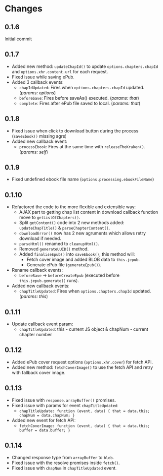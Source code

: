 # Changes

## 0.1.6

Initial commit

## 0.1.7

- Added new method: `updateChapId()` to update `options.chapters.chapId` and `options.xhr.content.url` for each request.
- Fixed issue while saving ePub.
- Added 3 callback events:
  - `chapIdUpdated`: Fires when `options.chapters.chapId` updated. (_params: options_)
  - `beforeSave`: Fires before saveAs() executed. (_params: that_)
  - `complete`: Fires after ePub file saved to local. (_params: that_)

## 0.1.8

- Fixed issue when click to download button during the process (`saveEbook()` missing agrs)
- Added new callback event:
  - `processEbook`: Fires at the same time with `releaseTheKraken()`. (_params: self_)

## 0.1.9

- Fixed undefined ebook file name (`options.processing.ebookFileName`)

## 0.1.10

- Refactored the code to the more flexible and extensible way:
  - AJAX part to getting chap list content in download callback function move to `getListOfChapters()`.
  - Split `getContent()` code into 2 new methods added: `updateChapTitle()` & `parseChapterContent()`.
  - `downloadError()` now has 2 new agruments which allows retry download if needed.
  - `parseHtml()` renamed to `cleanupHtml()`.
  - Removed `generateUUID()` method.
  - Added `finaliseEpub()` into `saveEbook()`, this method will:
    - Fetch cover image and added BLOB data to `this.jepub`.
    - Generate ePub file (`generateEpub()`).
- Rename callback events:
  - `beforeSave` -> `beforeCreateEpub` (executed before `this.jepub.generate()` runs).
- Added new callback events:
  - `chapTitleUpdated`: Fires when `options.chapters.chapId` updated. (_params: this_)

## 0.1.11

- Update callback event param:
  - `chapTitleUpdated`: this - current JS object & chapNum - current chapter number

## 0.1.12

- Added ePub cover request options (`options.xhr.cover`) for fetch API.
- Added new method: `fetchCoverImage()` to use the fetch API and retry with fallback cover image.

## 0.1.13

- Fixed issue with `response.arrayBuffer()` promises.
- Fixed issue with params for event `chapTitleUpdated`:
  - `chapTitleUpdate: function (event, data) { that = data.this; chapNum = data.chapNum; }`
- Added new event for fetch API:
  - `fetchCoverImage: function (event, data) { that = data.this; buffer = data.buffer; }`

## 0.1.14

- Changed response type from `arrayBuffer` to `blob`.
- Fixed issue with the resolve promises inside `fetch()`.
- Fixed issue with `chapNum` in `chapTitleUpdated` event.
